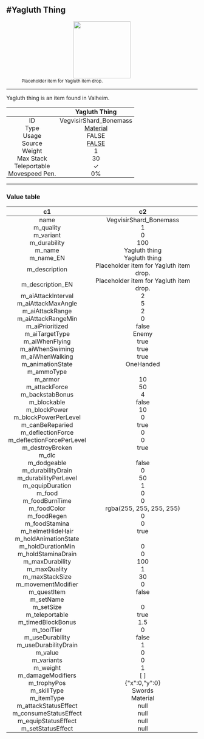 <meta property="og:title" content="Yagluth Thing - MoreValheim" /><meta property="og:type" content="website" /><meta property="og:image" content="/assets/yagluth_thing.png" /><meta property="og:description" content="Yagluth Thing is an item found in Valheim." /><meta name="theme-color" content="#546D78"><meta name="twitter:card" content="summary_large_image">
#Yagluth Thing
-------------
<style>img {width:20px;}.tb {width:150px;display: block;margin-left: auto;margin-right: auto;}</style>

<style>.md-typeset table:not([class]) th:not([align]) {min-width:unset!important;}</style>
<style>td{padding:0em 0.3em!important;text-align:center!important;border-left:.05rem solid var(--md-default-fg-color--lightest)}</style>

<style>th{padding:0.1em 0.3em!important;text-align:center!important;font-weight:bold}</style>

<style>pre{text-align:right!important}</style>
<style>table tr td:first-child {border-left: 0;};</style>

<figure><img src="/assets/yagluth_thing.png" class="tb" /><figcaption><small>Placeholder item for Yagluth item drop.</small></figcaption></figure>

-------------

Yagluth thing is an item found in Valheim.

|        | Yagluth Thing              |
| ----------- | ------------------------------------ |
| ID |VegvisirShard_Bonemass
| Type | [Material](../../types/material)
| Usage | FALSE<br>
| Source | [FALSE](../../item/false)
| Weight | 1 |
| Max Stack | 30 |
| Teleportable | ✓
| Movespeed Pen. | 0%


-------------

### Value table
|c1|c2|
|----|----|
|name|VegvisirShard_Bonemass|
|m_quality|1|
|m_variant|0|
|m_durability|100|
|m_name|Yagluth thing|
|m_name_EN|Yagluth thing|
|m_description|Placeholder item for Yagluth item drop.|
|m_description_EN|Placeholder item for Yagluth item drop.|
|m_aiAttackInterval|2|
|m_aiAttackMaxAngle|5|
|m_aiAttackRange|2|
|m_aiAttackRangeMin|0|
|m_aiPrioritized|false|
|m_aiTargetType|Enemy|
|m_aiWhenFlying|true|
|m_aiWhenSwiming|true|
|m_aiWhenWalking|true|
|m_animationState|OneHanded|
|m_ammoType||
|m_armor|10|
|m_attackForce|50|
|m_backstabBonus|4|
|m_blockable|false|
|m_blockPower|10|
|m_blockPowerPerLevel|0|
|m_canBeReparied|true|
|m_deflectionForce|0|
|m_deflectionForcePerLevel|0|
|m_destroyBroken|true|
|m_dlc||
|m_dodgeable|false|
|m_durabilityDrain|0|
|m_durabilityPerLevel|50|
|m_equipDuration|1|
|m_food|0|
|m_foodBurnTime|0|
|m_foodColor|rgba(255, 255, 255, 255)|
|m_foodRegen|0|
|m_foodStamina|0|
|m_helmetHideHair|true|
|m_holdAnimationState||
|m_holdDurationMin|0|
|m_holdStaminaDrain|0|
|m_maxDurability|100|
|m_maxQuality|1|
|m_maxStackSize|30|
|m_movementModifier|0|
|m_questItem|false|
|m_setName||
|m_setSize|0|
|m_teleportable|true|
|m_timedBlockBonus|1.5|
|m_toolTier|0|
|m_useDurability|false|
|m_useDurabilityDrain|1|
|m_value|0|
|m_variants|0|
|m_weight|1|
|m_damageModifiers|[  ]|
|m_trophyPos|{"x":0,"y":0}|
|m_skillType|Swords|
|m_itemType|Material|
|m_attackStatusEffect|null|
|m_consumeStatusEffect|null|
|m_equipStatusEffect|null|
|m_setStatusEffect|null|
